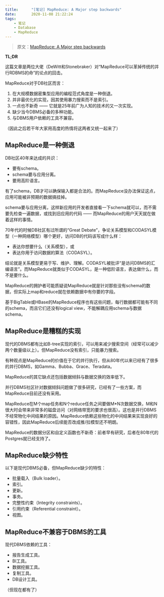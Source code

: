 ```yaml
---
title:      "[笔记] MapReduce: A Major step backwards"
date:       2020-11-08 21:22:24
tags:
    - 笔记
    - Database
    - MapReduce
---
```


> 原文：[MapReduce: A Major step backwards](https://pdfs.semanticscholar.org/08d1/2e771d811bcd0d4bc81fa3993563efbaeadb.pdf)

**TL;DR**

这篇文章是两位大佬（DeWitt和Stonebraker）对“MapReduce可以革掉传统的并行RDBMS的命”的论点的回击。

MapReduce对于DB社区而言：
1. 在大规模数据密集型应用的编程范式角度是一种倒退。
1. 并非最优化的实现，因其使用暴力搜索而不是索引。
1. 一点也不新奇 —— 它就是25年前广为人知的技术的又一次实现。
1. 缺少当今DBMS必备的多种功能。
1. 与DBMS用户依赖的工具不兼容。

（因此之后若干年大家用高度的热情将这两者又统一起来了）

<!--more-->

## MapReduce是一种倒退

DB社区40年来达成的共识：
* 要有schema。
* schema要与应用分离。
* 要用高阶语言。

有了schema，DB才可以确保输入都是合法的。而MapReduce没办法保证这点，应用可能被非预期的数据搞挂掉。

schema要与应用分离，这样新应用的开发者直接看一下schema就可以，而不需要先检查一遍数据，或找到旧应用的代码 —— 而MapReduce的用户天天就在做着这样的事情。

70年代的时候DB社区有过所谓的“Great Debate”，争论关系模型和CODASYL模型（一种网络模型）哪个更好，访问DB的代码该写成什么样：
* 表达你想要什么（关系模型），或
* 表达你用于访问数据的算法（CODASYL）。

结论就是关系模型更易于写、维护、理解。CODASYL被批评“是访问DBMS的汇编语言”。而MapReduce就类似于CODASYL，是一种低阶语言，表达做什么，而不是要什么。

MapReduce的拥护者可能质疑说MapReduce就是针对那些没有schema的数据，但实际上map和reduce就在依赖数据中有你要的字段。

基于BigTable或HBase的MapReduce程序也有这些问题，每行数据都可能有不同的schema，而且它们还没有logical view，不能解耦应用schema与数据schema。

## MapReduce是糟糕的实现

现代的DBMS都有比如B-tree实现的索引，可以用来减少搜索空间（经常可以减少两个数量级以上）。但MapReduce没有索引，只能暴力搜索。

有种观点是MapReduce的价值在于它的并行执行，但从80年代以来已经有了很多的并行DBMS，如Gamma、Bubba、Grace、Teradata。

MapReduce的其它缺点还包括数据倾斜与数据交换的效率低下。

并行DBMS社区针对数据倾斜问题做了很多研究，已经有了一些方案，而MapReduce目前还没有采用。

MapReduce在M个map任务和N个reduce任务之间要做M*N次数据交换，M和N很大时会带来非常多的磁盘访问（对网络带宽的要求也很高）。这也是并行DBMS不经常物化中间结果的原因。MapReduce依赖这些物化的中间结果来实现良好的容错性，因此MapReduce后续能否改成推/拉模型还不明朗。

MapReduce的数据分区和自定义函数也不新奇：前者早有研究，后者在80年代的Postgres就已经支持了。

## MapReduce缺少特性

以下是现代DBMS必备，但MapReduce缺少的特性：
* 批量载入（Bulk loader）。
* 索引。
* 更新。
* 事务。
* 完整性约束（Integrity constraints）。
* 引用约束（Referential constraint）。
* 视图。

## MapReduce不兼容于DBMS的工具

现代DBMS依赖的工具：
* 报告生成工具。
* BI工具。
* 数据挖掘工具。
* 复制工具。
* DB设计工具。

（但现在都有了）
